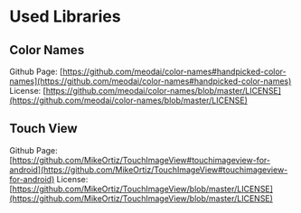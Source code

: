 # Used Libraries

## Color Names

Github Page:
[https://github.com/meodai/color-names#handpicked-color-names](https://github.com/meodai/color-names#handpicked-color-names)
License:
[https://github.com/meodai/color-names/blob/master/LICENSE](https://github.com/meodai/color-names/blob/master/LICENSE)

## Touch View

Github Page:
[https://github.com/MikeOrtiz/TouchImageView#touchimageview-for-android](https://github.com/MikeOrtiz/TouchImageView#touchimageview-for-android)
License:
[https://github.com/MikeOrtiz/TouchImageView/blob/master/LICENSE](https://github.com/MikeOrtiz/TouchImageView/blob/master/LICENSE)